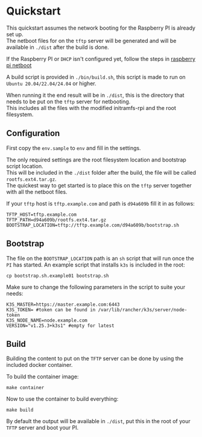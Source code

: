 # Quickstart

This quickstart assumes the network booting for the Raspberry PI is already set up.  
The netboot files for on the `tftp` server will be generated and will be available in `./dist` after the build is done.

If the Raspberry PI or `DHCP` isn't configured yet, follow the steps in [raspberry pi netboot](./04_raspberry_pi_netboot.md)

A build script is provided in `./bin/build.sh`, this script is made to run on `Ubuntu 20.04/22.04/24.04` or higher.

When running it the end result will be in `./dist`, this is the directory that needs to be put on the `tftp` server for netbooting.  
This includes all the files with the modified initramfs-rpi and the root filesystem.

## Configuration

First copy the `env.sample` to `env` and fill in the settings.  

The only required settings are the root filesystem location and bootstrap script location.  
This will be included in the `./dist` folder after the build, the file will be called `rootfs.ext4.tar.gz`.  
The quickest way to get started is to place this on the `tftp` server together with all the netboot files.  

If your `tftp` host is `tftp.example.com` and path is `d94a609b` fill it in as follows:

```console
TFTP_HOST=tftp.example.com
TFTP_PATH=d94a609b/rootfs.ext4.tar.gz
BOOTSTRAP_LOCATION=tftp://tftp.example.com/d94a609b/bootstrap.sh
```

## Bootstrap

The file on the `BOOTSTRAP_LOCATION` path is an `sh` script that will run once the `PI` has started.
An example script that installs `k3s` is included in the root:

```console
cp bootstrap.sh.example01 bootstrap.sh
```

Make sure to change the following parameters in the script to suite your needs:

```config
K3S_MASTER=https://master.example.com:6443
K3S_TOKEN= #token can be found in /var/lib/rancher/k3s/server/node-token
K3S_NODE_NAME=node.example.com
VERSION="v1.25.3+k3s1" #empty for latest
```

## Build

Building the content to put on the `TFTP` server can be done by using the included docker container.

To build the container image:

```console
make container
```

Now to use the container to build everything:

```console
make build
```

By default the output will be available in `./dist`, put this in the root of your `TFTP` server and boot your PI.  
